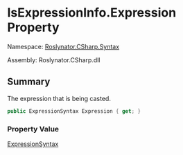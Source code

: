 # IsExpressionInfo\.Expression Property

Namespace: [Roslynator.CSharp.Syntax](../../README.md)

Assembly: Roslynator\.CSharp\.dll

## Summary

The expression that is being casted\.

```csharp
public ExpressionSyntax Expression { get; }
```

### Property Value

[ExpressionSyntax](https://docs.microsoft.com/en-us/dotnet/api/microsoft.codeanalysis.csharp.syntax.expressionsyntax)

